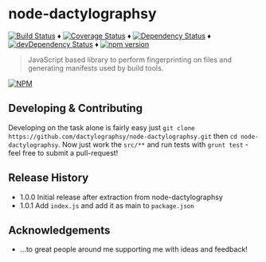 # node-dactylographsy

[![Build Status](https://travis-ci.org/dactylographsy/node-dactylographsy.svg?branch=master)](https://travis-ci.org/dactylographsy/node-dactylographsy) ♦️
[![Coverage Status](https://coveralls.io/repos/dactylographsy/node-dactylographsy/badge.svg?branch=master&service=github)](https://coveralls.io/github/dactylographsy/node-dactylographsy?branch=master) ♦️
[![Dependency Status](https://david-dm.org/tdeekens/node-dactylographsy.svg?style=flat)](https://david-dm.org/dactylographsy/node-dactylographsy) ♦️
[![devDependency Status](https://david-dm.org/dactylographsy/node-dactylographsy/dev-status.svg)](https://david-dm.org/dactylographsy/node-dactylographsy#info=devDependencies) ♦️
[![npm version](https://badge.fury.io/js/node-dactylographsy.svg)](http://badge.fury.io/js/node-dactylographsy)

> JavaScript based library to perform fingerprinting on files and generating manifests used by build tools.

[![NPM](https://nodei.co/npm/node-dactylographsy.png)](https://nodei.co/npm/node-dactylographsy/)

## Developing & Contributing

Developing on the task alone is fairly easy just `git clone https://github.com/dactylographsy/node-dactylographsy.git` then `cd node-dactylographsy`.  Now just work the `src/**` and run tests with `grunt test` - feel free to submit a pull-request!

## Release History

- 1.0.0 Initial release after extraction from node-dactylographsy
- 1.0.1 Add `index.js` and add it as main to `package.json`

## Acknowledgements

- ...to great people around me supporting me with ideas and feedback!

